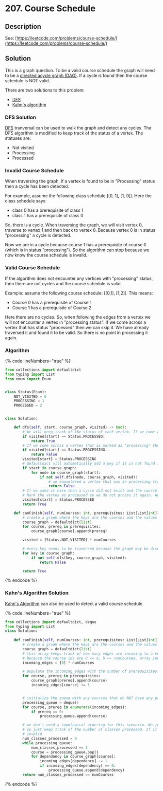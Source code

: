 # 207. Course Schedule

## Description

See: [https://leetcode.com/problems/course-schedule/](https://leetcode.com/problems/course-schedule/)

## Solution

This is a graph question. To be a valid course schedule the graph will need to be a [directed acycle graph (DAG)](../../data-structures/graph.md#directed-acyclic-graph-dag).  If a cycle is found then the course schedule is NOT valid.

There are two solutions to this problem:

* [DFS](207.-course-schedule.md#dfs-solution)&#x20;
* [Kahn's algorithm](207.-course-schedule.md#undefined)

### DFS Solution

[DFS](../../algorithms/depth-first-search-dfs.md#traversal) tranversal can be used to walk the graph and detect any cycles. The DFS algorithm is modified to keep track of the status of a vertex. The statuses are:

* Not visited
* Processing&#x20;
* Processed

### Invalid Course Schedule

When traversing the graph, if a vertex is found to be in "Processing" status then a cycle has been detected.&#x20;

For example, assume the following class schedule \[\[0, 1], \[1, 0]]. Here the class schedule says:

* class 0 has a prerequisite of class 1
* class 1 has a prerequisite of class 0

So, there is a cycle. When traversing the graph, we will visit vertex 0, traverse to vertex 1 and then back to vertex 0. Because vertex 0 is in status "processing" a cycle is detected.

Now we are in a cycle because course 1 has a prerequisite of course 0 (which is in status "processing"). So the algorithm can stop because we now know the course schedule is invalid.

### Valid Course Schedule

If the algorithm does not encounter any vertices with "processing" status, then there are not cycles and the course schedule is valid.

Example: assume the following course schedule: \[\[0,1], \[1,2]]. This means:

* Course 0 has a prerequisite of Course 1
* Course 1 has a prerequisite of Course 2

Here there are no cycles. So, when following the edges from a vertex we will not encounter a vertex in "processing status". If we come across a vertex that has status "processed" then we can skip it. We have already traversed it and found it to be valid. So there is no point in processing it again.

### Algorithm&#x20;

{% code lineNumbers="true" %}
```python
from collections import defaultdict
from typing import List
from enum import Enum


class Status(Enum):
    NOT_VISITED = 0
    PROCESSING = 1
    PROCESSED = 2


class Solution:

    def dfs(self, start, course_graph, visited) -> bool:
        # We will keep track of the status of each vertex. If we come across a processed vertex then we can exit as we don't need to reprocess it
        if visited[start] == Status.PROCESSED:
            return True
        # If we come across a vertex that is marked as "processing" then we have encountered a cycle. We are currently processing that vertex and one of its edges led back to it! So, we can return False as it is not a valid course schedule
        if visited[start] == Status.PROCESSING:
            return False
        visited[start] = Status.PROCESSING
        # defaultdict will automatically add a key if it is not found in the dict. The if statement is here to prevent a key from being added if it does not exist
        if start in course_graph:
            for node in course_graph[start]:
                if not self.dfs(node, course_graph, visited):
                    # we enountered a vertex that was in processing status. So a cycle exits. Return False as the course prerequisites are not valid.
                    return False
        # If we make it here then a cycle did not exist and the course prerequistes are valid.
        # Mark the vertex as processed so we do not prcess it again. We've determined this course has valid prerequisites.
        visited[start] = Status.PROCESSED
        return True

    def canFinish(self, numCourses: int, prerequisites: List[List[int]]) -> bool:
        # create a graph where the keys are the courses and the values are the prerequisites for each course
        course_graph = defaultdict(list)
        for course, prereq in prerequisites:
            course_graph[course].append(prereq)

        visited = [Status.NOT_VISITED] * numCourses

        # every key needs to be traversed because the graph may be disconnected
        for key in course_graph:
            if not self.dfs(key, course_graph, visited):
                return False

        return True

```
{% endcode %}

### Kahn's Algorithm Solution

[Kahn's Algorithm](../../algorithms/kahns-algorithm.md) can also be used to detect a valid course schedule.

{% code lineNumbers="true" %}
```python
from collections import defaultdict, deque
from typing import List
class Solution:
    
    def canFinish(self, numCourses: int, prerequisites: List[List[int]]) -> bool:
        # create a graph where the keys are the courses and the values are the prerequisites for each course
        course_graph = defaultdict(list)
        # this array keeps track of how many edges are incoming to a vertex (how many dependecies a course has)
        # because the course ids are 0 <= a, b <= numCourses, array index is course id 
        incoming_edges = [0] * numCourses

        # populate the incoming_edges with the number of prerequisites for each course
        for course, prereq in prerequisites:
            course_graph[prereq].append(course)
            incoming_edges[course] += 1


        # initialize the queue with any courses that do NOT have any prerequisites
        processing_queue = deque()
        for course, prereq in enumerate(incoming_edges):
            if prereq == 0:
                processing_queue.append(course)

        # we don't need a topological ordering for this scenario. We just need to know if the schedule is valid or not
        # so just keep track of the number of classes processed. If it differs from the graph size then the schedule is
        # invalid
        num_classes_processed = 0
        while processing_queue:
            num_classes_processed += 1
            course = processing_queue.pop()
            for dependency in course_graph[course]:
                incoming_edges[dependency] -= 1
                if incoming_edges[dependency] == 0:
                    processing_queue.append(dependency)
        return num_classes_processed == numCourses
```
{% endcode %}
